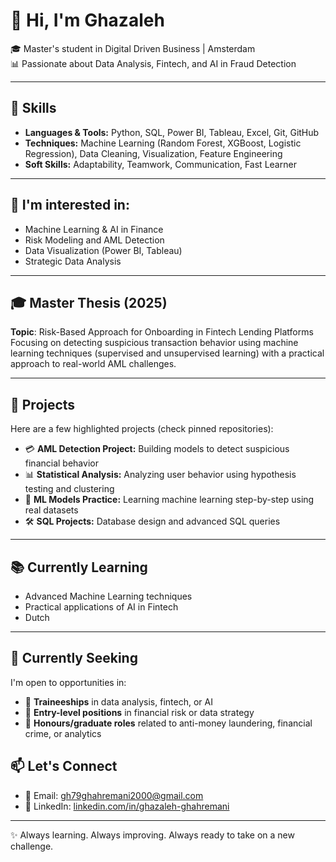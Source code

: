 # 👋 Hi, I'm Ghazaleh 

🎓 Master's student in Digital Driven Business | Amsterdam  
📊 Passionate about Data Analysis, Fintech, and AI in Fraud Detection  

---

## 🔧 Skills

- **Languages & Tools:** Python, SQL, Power BI, Tableau, Excel, Git, GitHub  
- **Techniques:** Machine Learning (Random Forest, XGBoost, Logistic Regression), Data Cleaning, Visualization, Feature Engineering  
- **Soft Skills:** Adaptability, Teamwork, Communication, Fast Learner

---

## 👀 I'm interested in:

- Machine Learning & AI in Finance  
- Risk Modeling and AML Detection  
- Data Visualization (Power BI, Tableau)  
- Strategic Data Analysis

---

## 🎓 Master Thesis (2025)

**Topic**: Risk-Based Approach for Onboarding in Fintech Lending Platforms  
Focusing on detecting suspicious transaction behavior using machine learning techniques (supervised and unsupervised learning) with a practical approach to real-world AML challenges.

---

## 💼 Projects

Here are a few highlighted projects (check pinned repositories):

- 💳 **AML Detection Project:** Building models to detect suspicious financial behavior  
- 📊 **Statistical Analysis:** Analyzing user behavior using hypothesis testing and clustering  
- 🧠 **ML Models Practice:** Learning machine learning step-by-step using real datasets  
- 🛠 **SQL Projects:** Database design and advanced SQL queries

---

## 📚 Currently Learning

- Advanced Machine Learning techniques
- Practical applications of AI in Fintech
- Dutch 

---
## 🎯 Currently Seeking

I'm open to opportunities in:
- 🧪 **Traineeships** in data analysis, fintech, or AI
- 💼 **Entry-level positions** in financial risk or data strategy
- 🏅 **Honours/graduate roles** related to anti-money laundering, financial crime, or analytics

  
## 📫 Let's Connect

- 📧 Email: gh79ghahremani2000@gmail.com  
- 💼 LinkedIn: [linkedin.com/in/ghazaleh-ghahremani](https://www.linkedin.com/in/ghazaleh-ghahremani)

---

✨ Always learning. Always improving. Always ready to take on a new challenge.
